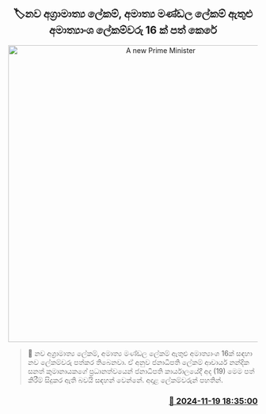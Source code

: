 <p align='center'><b><h2 align='center' title='A new Prime Minister's Secretary, Cabinet Secretary and 16 Ministry Secretaries will be appointed'>🏷නව අග්‍රාමාත්‍ය ලේකම්, අමාත්‍ය මණ්ඩල ලේකම් ඇතුළු අමාත්‍යාංශ ලේකම්වරු 16 ක් පත් කෙරේ</h2></b></p>
<p align='center'><img src='https://helakuru.sgp1.cdn.digitaloceanspaces.com/esana/images/lib/ministry-secretaries.jpg' width='600' alt='A new Prime Minister's Secretary, Cabinet Secretary and 16 Ministry Secretaries will be appointed'></p>

>📝 නව අග්‍රාමාත්‍ය ලේකම්, අමාත්‍ය මණ්ඩල ලේකම් ඇතුළු අමාත්‍යාංශ 16ක් සඳහා නව ලේකම්වරු පත්කර තිබෙනවා.
ඒ අනුව ජනාධිපති ලේකම් ආචාර්ය නන්දික සනත් කුමානායකගේ ප්‍රධානත්වයෙන් ජනාධිපති කාර්යාලයේදී අද (19) මෙම පත් කිරීම් සිදුකර ඇති බවයි සඳහන් වෙන්නේ.
අදාළ ලේකම්වරුන් පහතින්.
 


<h3 align='right'><a href='https://www.helakuru.lk/esana/p/105247/'>📅 2024-11-19 18:35:00</a></h3>

